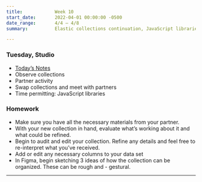 ```yaml
---
title:            Week 10
start_date:       2022-04-01 00:00:00 -0500
date_range:       4/4 – 4/8
summary:          Elastic collections continuation, JavaScript libraries

---
```


### Tuesday, Studio

- [Today&rsquo;s Notes](https://paper.dropbox.com/doc/Parsons-Week-10a-Collections-Study-Elastic-Collections-Hand-Off--BfBAO0HOUy0uiDxleWsxYM2CAQ-L8WHXcJnmKKlRRGDdYdpj)
- Observe collections
- Partner activity
- Swap collections and meet with partners
- Time permitting: JavaScript libraries


### Homework
- Make sure you have all the necessary materials from your partner.
- With your new collection in hand, evaluate what’s working about it and what could be refined.
- Begin to audit and edit your collection. Refine any details and feel free to re-interpret what you’ve received.
- Add or edit any necessary columns to your data set
- In Figma, begin sketching 3 ideas of how the collection can be organized. These can be rough and - gestural.

---